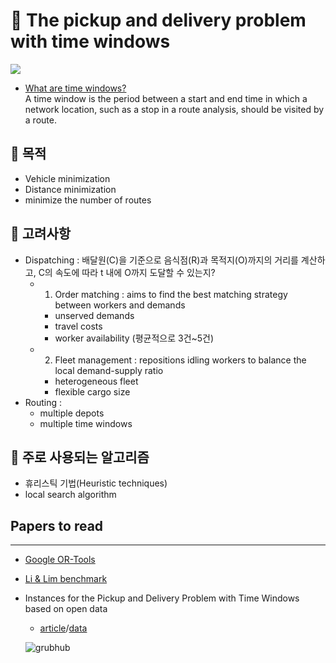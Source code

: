 # 🚚 The pickup and delivery problem with time windows

<a href="https://confirmed-theater-e29.notion.site/Reading-List-48df9a2a6d614f648a64c4ca5e6054fe" target="_blank"><img src="https://img.shields.io/badge/Notion-ffffff?style=flat-square&logo=Notion&logoColor=black"/></a>


- [What are time windows?](https://desktop.arcgis.com/en/arcmap/latest/extensions/network-analyst/time-windows.htm)   
A time window is the period between a start and end time in which a network location, such as a stop in a route analysis, should be visited by a route.


## 🔗 목적
- Vehicle minimization
- Distance minimization
- minimize the number of routes

## 🔗 고려사항
- Dispatching : 배달원(C)을 기준으로 음식점(R)과 목적지(O)까지의 거리를 계산하고, C의 속도에 따라 t 내에 O까지 도달할 수 있는지?
  - 1) Order matching : aims to find the best matching strategy between workers and demands
    - unserved demands
	- travel costs
	- worker availability (평균적으로 3건~5건)
  - 2) Fleet management : repositions idling workers to balance the local demand-supply ratio
    - heterogeneous fleet
	- flexible cargo size
- Routing :
  - multiple depots
  - multiple time windows

## 🔗 주로 사용되는 알고리즘
- 휴리스틱  기법(Heuristic techniques)
- local search algorithm

## Papers to read


---

- [Google OR-Tools](https://developers.google.com/optimization/routing/pickup_delivery#python_1)
- [Li & Lim benchmark](https://www.sintef.no/projectweb/top/pdptw/li-lim-benchmark/)
- Instances for the Pickup and Delivery Problem with Time Windows based on open data
  - [article](https://www.sciencedirect.com/science/article/abs/pii/S0305054820301829?via%3Dihub)/[data](https://data.mendeley.com/datasets/wr2ct4r22f/2)
  
  ![grubhub](https://user-images.githubusercontent.com/85726134/174063306-efd16ddf-92e1-4507-936f-93dbca4e87a4.jpg)
